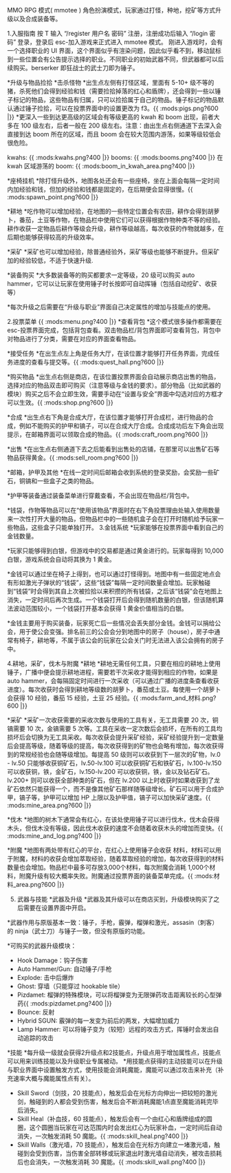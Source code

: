 MMO RPG 模式( mmotee ) 
角色扮演模式，玩家通过打怪，种地，挖矿等方式升级以及合成装备等。

1.入服指南 
按 T 输入 “/register 用户名 密码” 注册，注册成功后输入 “/login 密码” 登录，登录后 esc-加入游戏来正式进入 mmotee 模式。
刚进入游戏时，会有一个选择职业的 UI 界面，这个界面似乎有渲染问题，因此似乎看不到，移动鼠标到一些位置会有公告提示选择的职业。不同职业的初始武器不同，但武器都可以后续购买。berserker 即狂战士的武士刀即为锤子。

 *升级与物品捡拾 
  *击杀怪物 
   *出生点左侧有打怪区域，里面有 5-10+ 级不等的猪，杀死他们会得到经验和钱（需要捡拾掉落的红心和盾牌），还会得到一些以锤子标记的物品，这些物品有归属，只可以捡拾属于自己的物品。锤子标记的物品默认通过锤子捡拾，可以在投票界面中的设置更改为 f3。\{\{ :mods:pigs.png?600 |\}\}
   *更深入一些到达更高级的区域会有等级更高的 kwah 和 boom 出现，前者大多在 100 级左右，后者一般在 200 级左右。注意：由出生点右侧通道下去深入会直接到达 boom 所在的区域，而且 boom 会在较大范围内游荡，如果等级较低会很危险。

kwahs: \{\{ :mods:kwahs.png?400 |\}\}
booms: \{\{ :mods:booms.png?400 |\}\}
在 kwah 区域游荡的 boom: \{\{ :mods:boom_in_kwah_area.png?400 |\}\}

 *座椅挂机 
  *除打怪升级外，地图各处还会有一些座椅，坐在上面会每隔一定时间内加经验和钱，但加的经验和钱都是固定的，在后期便会显得很慢。\{\{ :mods:spawn_point.png?600 |\}\}

 *耕地 
  *吃作物可以增加经验，在地图的一些特定位置会有农田，耕作会得到胡萝卜，番茄，土豆等作物，在物品栏中使用它们可以获得根据作物种类不等的经验。耕作收获一定物品后耕作等级会升级，耕作等级越高，每次收获的作物就越多，在后期也能够获得较高的升级效率。

 *采矿 
  *采矿也可以增加经验，除普通经验外，采矿等级也能够不断提升。但采矿加的经验较低，不适于快速升级.

 *装备购买
  *大多数装备等的购买都要求一定等级，20 级可以购买 auto hammer，它可以让玩家在使用锤子时长按即可自动挥锤（包括自动挖矿、收获等）

 *每次升级之后需要在“升级与职业”界面自己决定属性的增加与技能点的使用。

2.投票菜单 
\{\{ :mods:menu.png?400 |\}\}
 *查看背包 
  *这个模式很多操作都需要在 esc-投票界面完成，包括背包查看。双击物品栏/背包界面即可查看背包，背包中对物品进行了分类，需要在对应的界面查看物品。

 *接受任务 
  *在出生点左上角是任务大厅，在该位置才能够打开任务界面，完成任务进度的查看与提交等。\{\{ :mods:quest_hall.png?600 |\}\}

 *购买物品 
  *出生点右侧是商店，在该位置投票界面会自动展示商店出售的物品，选择对应的物品双击即可购买（注意等级与金钱的要求）。部分物品（比如武器的模块）购买之后不会立即生效，需要手动在“设置与安全”界面中勾选对应的方框才可以生效。\{\{ :mods:shop.png?600 |\}\}

 *合成 
  *出生点右下角是合成大厅，在该位置才能够打开合成栏，进行物品的合成，例如不能购买的护甲和镐子，可以在合成大厅合成。合成成功后左下角会出现提示，在邮箱界面可以领取合成的物品。\{\{ :mods:craft_room.png?600 |\}\}

 *出售 
  *在出生点右侧通道下去之后能看到出售处的店铺，在那里可以出售矿石等物品获得黄金。\{\{ :mods:sell_room.png?600 |\}\}

 *邮箱，护甲及其他 
  *在线一定时间后邮箱会收到系统的登录奖励，会奖励一些矿石，铜镐和一些盒子之类的物品。

 *护甲等装备通过装备菜单进行穿戴查看，不会出现在物品栏/背包中。

 *钱袋，作物等物品可以在“使用该物品”界面时在右下角投票理由处输入使用数量来一次性打开大量的物品，但物品栏中的一些随机盒子会在打开时随机给予玩家一些物品，这些盒子只能单独打开。
3.金钱系统 
 *玩家能够在投票界面中看到自己的金钱数量。

 *玩家只能够得到白银，但游戏中的交易都是通过黄金进行的。玩家每得到 10,000 白银，游戏系统会自动将其换为 1 黄金。

 *金钱可以通过坐在椅子上得到，也可以通过打怪得到。地图中有一些固定地点会有形如激光子弹状的“钱袋”，这些“钱袋”每隔一定时间数量会增加。玩家触碰到“钱袋”时会得到其自上次被捡拾以来积攒的所有钱袋，之后该“钱袋”会在地图上消失，一定时间后再次生成。一个钱袋打开后会得到随机数量的白银，但该随机算法波动范围较小，一个钱袋打开基本会获得 1 黄金价值相当的白银。

 *金钱主要用于购买装备，玩家死亡后一些情况会丢失部分金钱。金钱可以捐给公会，用于使公会变强。排名前三的公会会分到地图中的房子（house），房子中通常有椅子，耕地等，不属于该公会的玩家在公会关门时无法进入该公会拥有的房子中。

4.耕地，采矿，伐木与附魔 
 *耕地 
  *耕地无需任何工具，只要在相应的耕地上使用锤子，广播中便会提示耕地进程，需要若干次采收才能得到相应的作物，如果是 auto hammer，会每隔固定时间进行一次采收（可以通过广播的进度条查看收获进度）。每次收获时会得到耕地等级数的胡萝卜，番茄或土豆。每使用一个胡萝卜会获得 10 经验，番茄 15 经验，土豆 25 经验。\{\{ :mods:farm_and_材料.png?600 |\}\}

 *采矿 
  *采矿一次收获需要的采收次数与使用的工具有关，无工具需要 20 次，铜镐需要 10 次，金镐需要 5 次等。工具在采收一定次数后会损坏，在所有的工具均损坏后会切换为无工具采收。每次收获会提升采矿经验，采矿经验提升到一定数量后会提高等级，随着等级的提高，每次收获得到的矿物也会略有增加，每次收获得到的常规经验也会随等级增加。每提高 50 级则可以收获到下一层次的矿物，lv.0 - lv.50 只能够收获铜矿石，lv.50-lv.100 可以收获铜矿石和铁矿石，lv.100-lv.150 可以收获铜，铁，金矿石，lv.150-lv.200 可以收获铜，铁，金以及钻石矿石。lv.200+ 则可以收获全部种类的矿石，但在 lv.200 以上时收获时如果收获到了龙矿石依然只能获得一个，而不是像其他矿石那样随等级增长。矿石可以用于合成护甲，镐子等，护甲可以增加 HP 上限以及护甲值，镐子可以加快采矿速度。\{\{ :mods:mine_area.png?600 |\}\}

 *伐木 
  *地图的树木下通常会有红心，在该处使用锤子可以进行伐木，伐木会获得木头，但伐木没有等级，因此伐木收获的速度不会随着收获木头的增加而变快。\{\{ :mods:mine_and_log.png?400 |\}\}

 *附魔 
  *地图有两处带有红心的平台，在红心上使用锤子会收获 材料，材料可以用于附魔，材料的收获会增加萃取经验，随着萃取经验的增加，每次收获得到的材料数量也会增加。物品栏中最多可存放3,000个材料，每次附魔会消耗 1,000个材料，附魔升级有较大概率失败。附魔通过投票界面的装备菜单完成。\{\{ :mods:材料_area.png?600 |\}\}

5. 武器与技能 
 *武器及升级 
  *武器及其升级可以在商店买到，升级模块购买了之后需要在设置界面中开启。

 *武器作用与原版基本一致：锤子，手枪，霰弹，榴弹和激光，assasin（刺客）的 ninja（武士刀）与锤子一致，但没有原版的功能。

 *可购买的武器升级模块：

  * Hook Damage：钩子伤害
  * Auto Hammer/Gun: 自动锤子/手枪
  * Explode: 击中后爆炸
  * Ghost: 穿墙（只能穿过 hookable tile）
  * Pizdamet: 榴弹的特殊模块，可以将榴弹变为无限弹药攻击距离较长的心型弹药\{\{ :mods:pizdamet.png?400 |\}\}
  * Bounce: 反射
  * Hybrid SGUN: 霰弹的每一发变为前后的两发，大幅增加威力
  * Lamp Hammer: 可以将锤子变为（较短）远程的攻击方式，挥锤时会发出自动追踪的攻击

 *技能 
  *每升级一级就会获得2升级点和2技能点，升级点用于增加属性点，技能点可以用来训练技能以及升级职业专属被动。
  *用技能点获得的主动技能可以在升级与职业界面中设置触发方式，使用技能会消耗魔能，魔能可以通过攻击来补充（补充速率大概与魔能属性点有关）。

   * Skill Sword（剑技，20 技能点），触发后会在光标方向伸出一把较短的激光剑，触碰到的人都会受到伤害，触发后会不断消耗魔能1点直至魔能消耗完毕后消失。
   * Skill Heal（补血技，60 技能点），触发后会有一个由红心和盾牌组成的圆圈，这个圆圈当玩家在可达范围内时会发出红心为玩家补血，一定时间后自动消失，一次触发消耗 50 魔能。\{\{ :mods:skill_heal.png?400 |\}\}
   * Skill Walls（激光墙，70 技能点），触发后会在光标方向建立一堵激光墙，触碰到会受到伤害，当伤害全部转移或玩家退出时激光墙自动消失，被攻击损耗后也会消失，一次触发消耗 30 魔能。\{\{ :mods:skill_wall.png?400 |\}\}

